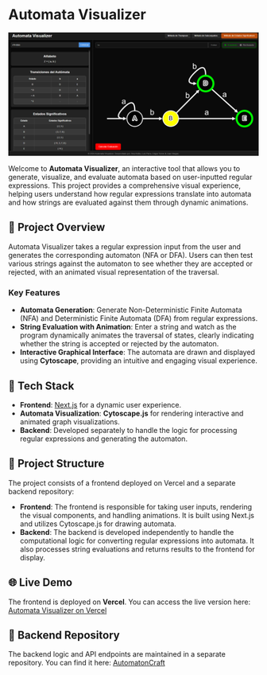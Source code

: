 # Automata Visualizer

![screenshot](https://github.com/Torrex123/Automata-Visualizer/blob/main/assets/demo.png)

Welcome to **Automata Visualizer**, an interactive tool that allows you to generate, visualize, and evaluate automata based on user-inputted regular expressions. This project provides a comprehensive visual experience, helping users understand how regular expressions translate into automata and how strings are evaluated against them through dynamic animations.

## 🎯 Project Overview

Automata Visualizer takes a regular expression input from the user and generates the corresponding automaton (NFA or DFA). Users can then test various strings against the automaton to see whether they are accepted or rejected, with an animated visual representation of the traversal.

### Key Features

- **Automata Generation**: Generate Non-Deterministic Finite Automata (NFA) and Deterministic Finite Automata (DFA) from regular expressions.
- **String Evaluation with Animation**: Enter a string and watch as the program dynamically animates the traversal of states, clearly indicating whether the string is accepted or rejected by the automaton.
- **Interactive Graphical Interface**: The automata are drawn and displayed using **Cytoscape**, providing an intuitive and engaging visual experience.

## 🚀 Tech Stack

- **Frontend**: [Next.js](https://nextjs.org/) for a dynamic user experience.
- **Automata Visualization**: **Cytoscape.js** for rendering interactive and animated graph visualizations.
- **Backend**: Developed separately to handle the logic for processing regular expressions and generating the automaton.

## 📂 Project Structure

The project consists of a frontend deployed on Vercel and a separate backend repository:

- **Frontend**: The frontend is responsible for taking user inputs, rendering the visual components, and handling animations. It is built using Next.js and utilizes Cytoscape.js for drawing automata.
- **Backend**: The backend is developed independently to handle the computational logic for converting regular expressions into automata. It also processes string evaluations and returns results to the frontend for display.

## 🌐 Live Demo

The frontend is deployed on **Vercel**. You can access the live version here: [Automata Visualizer on Vercel](https://automata-visualizer.vercel.app/)

## 📁 Backend Repository

The backend logic and API endpoints are maintained in a separate repository. You can find it here: [AutomatonCraft](https://github.com/LuisangelParra/AutomatonCraft)
